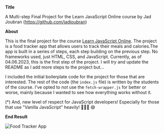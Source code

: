 **Title**

A Multi-step Final Project for the Learn JavaScript Online course by Jad Joubran
(https://github.com/jadjoubran)

**About**

This is the final project for the course [Learn JavaScript Online](https://learnjavascript.online). The project is a
food tracker app that allows users to track their meals and calories.The app is built in a series of steps, each step
building on the previous step. No frameworks used, just HTML, CSS, and JavaScript. Currently, as of 04.06.2023, this
is the first step of the project. I will *try* and update the README as I add more steps to the project but...

I included the initial boilerplate code for the project for those that are interested. The rest of
the code (the `index.js` file) is written by the students of the course. I've opted to _not_ use the
`fetch-wrapper.js` for better or worse, mainly because I wanted to see how everything works without it. 

(*) And, new level of respect for JavaScript developers! Especially for those that use "Vanilla JavaScript" heavily! 🙇🏻‍♂️ 😅


**End Result**

![Food Tracker App](https://github.com/jim3/Multi-Step-Final-Project-FoodTracker/blob/main/final-project.gif)
